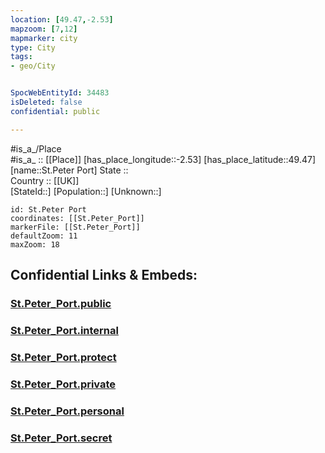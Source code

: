```yaml
---
location: [49.47,-2.53] 
mapzoom: [7,12] 
mapmarker: city 
type: City
tags:
- geo/City


SpocWebEntityId: 34483
isDeleted: false
confidential: public

---
```

#is_a_/Place  
#is_a_ :: [[Place]] 
[has_place_longitude::-2.53] 
[has_place_latitude::49.47] 
[name::St.Peter Port] 
State ::  
Country :: [[UK]]  
[StateId::] 
[Population::] 
[Unknown::] 


```leaflet
id: St.Peter Port
coordinates: [[St.Peter_Port]] 
markerFile: [[St.Peter_Port]] 
defaultZoom: 11 
maxZoom: 18
```


## Confidential Links & Embeds: 

### [St.Peter_Port.public](/_public/\Earth\Continent\Europe\Europe~North\UK\Guernsey\cities~GuernseySt.Peter_Port.public.md) 

### [St.Peter_Port.internal](/_internal/\Earth\Continent\Europe\Europe~North\UK\Guernsey\cities~GuernseySt.Peter_Port.internal.md) 

### [St.Peter_Port.protect](/_protect/\Earth\Continent\Europe\Europe~North\UK\Guernsey\cities~GuernseySt.Peter_Port.protect.md) 

### [St.Peter_Port.private](/_private/\Earth\Continent\Europe\Europe~North\UK\Guernsey\cities~GuernseySt.Peter_Port.private.md) 

### [St.Peter_Port.personal](/_personal/\Earth\Continent\Europe\Europe~North\UK\Guernsey\cities~GuernseySt.Peter_Port.personal.md) 

### [St.Peter_Port.secret](/_secret/\Earth\Continent\Europe\Europe~North\UK\Guernsey\cities~GuernseySt.Peter_Port.secret.md)

